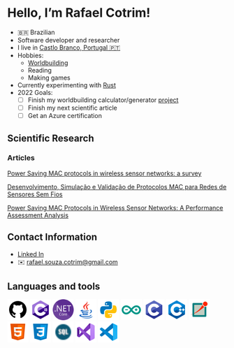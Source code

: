 # Hello, I’m Rafael Cotrim!

- 🇧🇷 Brazilian
- Software developer and researcher
- I live in [Castlo Branco, Portugal 🇵🇹](https://www.google.com/maps/place/Castelo+Branco/)
- Hobbies:
    - [Worldbuilding](https://en.wikipedia.org/wiki/Worldbuilding)
     - Reading
    - Making games
- Currently experimenting with [Rust](https://www.rust-lang.org/)
- 2022 Goals: 
    - [ ] Finish my worldbuilding  calculator/generator [project](https://github.com/RafaelCotrim/ge13)
    - [ ] Finish my next scientific article
    - [ ] Get an Azure certification

## Scientific Research

### Articles

[Power Saving MAC protocols in wireless sensor networks: a survey](http://doi.org/10.12928/telkomnika.v19i6.19148)

[Desenvolvimento, Simulação e Validação de Protocolos MAC para Redes de Sensores Sem Fios](https://doi.org/10.5335/rbca.v14i1.12679)

[Power Saving MAC Protocols in Wireless Sensor Networks: A Performance Assessment Analysis](https://www.astesj.com/v06/i04/p38/)

## Contact Information

- [<i class="devicon-linkedin-plain colored"></i> Linked In](https://www.linkedin.com/in/rafael-cotrim-208743214/)
- ✉️ rafael.souza.cotrim@gmail.com

## Languages and tools

[<img src="./assets/github.svg" style="width: 48px"></img>](https://github.com/RafaelCotrim)
[<img src="./assets/cs.svg" style="width: 48px"></img>](https://en.wikipedia.org/wiki/C_Sharp_(programming_language))
[<img src="./assets/dotnetcore.png" style="width: 48px"></img>](https://dotnet.microsoft.com/)
[<img src="./assets/java.svg" style="width: 48px"></img>](https://www.java.com/en/)
[<img src="./assets/python.svg" style="width: 48px"></img>](https://www.python.org/)
[<img src="./assets/arduino.svg" style="width: 48px"></img>](https://www.arduino.cc/)
[<img src="./assets/c.svg" style="width: 48px"></img>](https://en.wikipedia.org/wiki/C_(programming_language))
[<img src="./assets/cpp.svg" style="width: 48px"></img>](https://en.wikipedia.org/wiki/C%2B%2B)
[<img src="./assets/omnet.png" style="width: 48px"></img>](https://omnetpp.org/)
[<img src="./assets/html.svg" style="width: 48px"></img>](https://en.wikipedia.org/wiki/HTML)
[<img src="./assets/css.svg" style="width: 48px"></img>](https://en.wikipedia.org/wiki/CSS)
[<img src="./assets/sql.svg" style="width: 48px"></img>](https://en.wikipedia.org/wiki/SQL)
[<img src="./assets/vs.svg" style="width: 48px"></img>](https://visualstudio.microsoft.com/)
[<img src="./assets/vscode.svg" style="width: 48px"></img>](https://code.visualstudio.com/)
